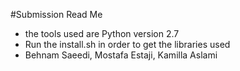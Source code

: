 #Submission Read Me
- the tools used are Python version 2.7
- Run the install.sh in order to get the libraries used
- Behnam Saeedi, Mostafa Estaji, Kamilla Aslami
